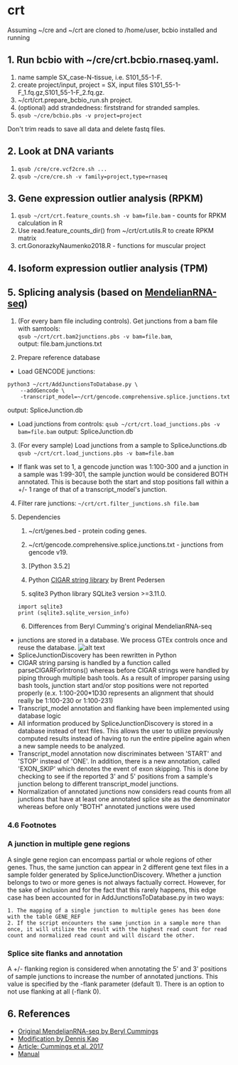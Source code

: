 # crt
Assuming ~/cre and ~/crt are cloned to /home/user, bcbio installed and running

## 1. Run bcbio with ~/cre/crt.bcbio.rnaseq.yaml.
1. name sample SX_case-N-tissue, i.e. S101_55-1-F.
2. create project/input, project = SX, input files S101_55-1-F_1.fq.gz,S101_55-1-F_2.fq.gz. 
3. ~/crt/crt.prepare_bcbio_run.sh project.
4. (optional) add strandedness: firststrand for stranded samples.
5. ```qsub ~/cre/bcbio.pbs -v project=project```

Don't trim reads to save all data and delete fastq files.

## 2. Look at DNA variants
1. ```qsub /cre/cre.vcf2cre.sh ...```
2. ```qsub ~/cre/cre.sh -v family=project,type=rnaseq```

## 3. Gene expression outlier analysis (RPKM)
1. ```qsub ~/crt/crt.feature_counts.sh -v bam=file.bam``` - counts for RPKM calculation in R
2. Use read.feature_counts_dir() from ~/crt/crt.utils.R to create RPKM matrix
3. crt.GonorazkyNaumenko2018.R - functions for muscular project

## 4. Isoform expression outlier analysis (TPM)

## 5. Splicing analysis (based on [MendelianRNA-seq](https://github.com/berylc/MendelianRNA-seq))
1. (For every bam file including controls). Get junctions from a bam file with samtools:  
```qsub ~/crt/crt.bam2junctions.pbs -v bam=file.bam```,  
output: file.bam.junctions.txt

2. Prepare reference database 
- Load GENCODE junctions: 
```
python3 ~/crt/AddJunctionsToDatabase.py \
	--addGencode \
	-transcript_model=~/crt/gencode.comprehensive.splice.junctions.txt
```
output: SpliceJunction.db
- Load junctions from controls: `qsub ~/crt/crt.load_junctions.pbs -v bam=file.bam`
output: SpliceJunction.db

3. (For every sample) Load junctions from a sample to SpliceJunctions.db
`qsub ~/crt/crt.load_junctions.pbs -v bam=file.bam`
- If flank was set to 1, a gencode junction was 1:100-300 and a junction in a sample was 1:99-301, the sample junction would be considered BOTH annotated. This is because both the start and stop positions fall within a +/- 1 range of that of a transcript_model's junction.

4. Filter rare junctions: `~/crt/crt.filter_junctions.sh file.bam`

5. Dependencies

	1. ~/crt/genes.bed - protein coding genes. 
	
	2. ~/crt/gencode.comprehensive.splice.junctions.txt - junctions from gencode v19.

	3. [Python 3.5.2]

	4. Python [CIGAR string library](https://pypi.python.org/pypi/cigar/0.1.3) by Brent Pedersen

	5. sqlite3 Python library SQLite3 version >=3.11.0.
	```
	import sqlite3
	print (sqlite3.sqlite_version_info)
	```

	6. Differences from Beryl Cumming's original MendelianRNA-seq

- junctions are stored in a database. We process GTEx controls once and reuse the database.
![alt text](./SpliceJunctionSchema.png)
- SpliceJunctionDiscovery has been rewritten in Python
- CIGAR string parsing is handled by a function called parseCIGARForIntrons() whereas before CIGAR strings were handled by piping through multiple bash tools. As a result of improper parsing using bash tools, junction start and/or stop positions were not reported properly (e.x. 1:100-200*1D30 represents an alignment that should really be 1:100-230 or 1:100-231)
- Transcript_model annotation and flanking have been implemented using database logic
- All information produced by SpliceJunctionDiscovery is stored in a database instead of text files. This allows the user to utilize previously computed results instead of having to run the entire pipeline again when a new sample needs to be analyzed.
- Transcript_model annotation now discriminates between 'START' and 'STOP' instead of 'ONE'. In addition, there is a new annotation, called 'EXON_SKIP' which denotes the event of exon skipping. This is done by checking to see if the reported 3' and 5' positions from a sample's junction belong to different transcript_model junctions.
- Normalization of annotated junctions now considers read counts from all junctions that have at least one annotated splice site as the denominator whereas before only "BOTH" annotated junctions were used

### 4.6 Footnotes

### A junction in multiple gene regions
A single gene region can encompass partial or whole regions of other genes. Thus, the same junction can appear in 2 different gene text files in a sample folder generated by SpliceJunctionDiscovery. Whether a junction belongs to two or more genes is not always factually correct. However, for the sake of inclusion and for the fact that this rarely happens, this edge case has been accounted for in AddJunctionsToDatabase.py in two ways: 

	1. The mapping of a single junction to multiple genes has been done with the table GENE_REF
	2. If the script encounters the same junction in a sample more than once, it will utilize the result with the highest read count for read count and normalized read count and will discard the other.

### Splice site flanks and annotation
A +/- flanking region is considered when annotating the 5' and 3' positions of sample junctions to increase the number of annotated junctions. This value is specified by the -flank parameter (default 1). There is an option to not use flanking at all (-flank 0).

## 6. References
* [Original MendelianRNA-seq by Beryl Cummings](https://github.com/berylc/MendelianRNA-seq)
* [Modification by Dennis Kao](https://github.com/dennis-kao/MendelianRNA-seq-DB)
* [Article: Cummings et al. 2017](http://stm.sciencemag.org/content/9/386/eaal5209) 
* [Manual](https://macarthurlab.org/2017/05/31/improving-genetic-diagnosis-in-mendelian-disease-with-transcriptome-sequencing-a-walk-through/)